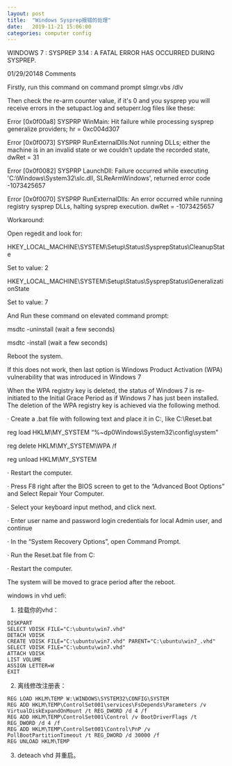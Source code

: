 ```yaml
---
layout: post
title:  "Windows Sysprep报错的处理"
date:   2019-11-21 15:06:00
categories: computer config
---
```

WINDOWS 7 : SYSPREP 3.14 : A FATAL ERROR HAS OCCURRED DURING SYSPREP. 

01/29/20148 Comments

 

Firstly, run this command on command prompt  slmgr.vbs /dlv 




Then check the re-arm counter value, if it's 0 and you sysprep you will receive errors in the setupact.log and setuperr.log files like these:




Error [0x0f00a8] SYSPRP WinMain: Hit failure while processing sysprep generalize providers; hr = 0xc004d307

Error [0x0f0073] SYSPRP RunExternalDlls:Not running DLLs; either the machine is in an invalid state or we couldn’t update the recorded state, dwRet = 31

Error [0x0f0082] SYSPRP LaunchDll: Failure occurred while executing 'C:\Windows\System32\slc.dll, SLReArmWindows', returned error code -1073425657

Error [0x0f0070] SYSPRP RunExternalDlls: An error occurred while running registry sysprep DLLs, halting sysprep execution. dwRet = -1073425657




Workaround: 




Open regedit and look for: 




HKEY_LOCAL_MACHINE\SYSTEM\Setup\Status\SysprepStatus\CleanupState




Set to value: 2







HKEY_LOCAL_MACHINE\SYSTEM\Setup\Status\SysprepStatus\GeneralizationState




Set to value: 7




And Run these command on elevated command prompt: 




msdtc -uninstall (wait a few seconds)




msdtc -install (wait a few seconds)




Reboot the system.




If this does not work, then last option is Windows Product Activation (WPA) vulnerability that was introduced in Windows 7




When the WPA registry key is deleted, the status of Windows 7 is re-initiated to the Initial Grace Period as if Windows 7 has just been installed. The deletion of the WPA registry key is achieved via the following method. 




·         Create a .bat file with following text and place it in C:, like C:\Reset.bat




reg load HKLM\MY_SYSTEM “%~dp0Windows\System32\config\system”

reg delete HKLM\MY_SYSTEM\WPA /f

reg unload HKLM\MY_SYSTEM




·         Restart the computer.




·         Press F8 right after the BIOS screen to get to the “Advanced Boot Options” and Select Repair Your Computer.




·         Select your keyboard input method, and click next.




·         Enter user name and password login credentials for local Admin user, and continue




·         In the “System Recovery Options”, open Command Prompt.




·         Run the Reset.bat file from C:




·         Restart the computer.




The system will be moved to grace period after the reboot. 


windows in vhd uefi:


1. 挂载你的vhd：
```
DISKPART
SELECT VDISK FILE="C:\ubuntu\win7.vhd"
DETACH VDISK
CREATE VDISK FILE="C:\ubuntu\win7.vhd" PARENT="C:\ubuntu\win7_.vhd"
SELECT VDISK FILE="C:\ubuntu\win7.vhd"
ATTACH VDISK
LIST VOLUME
ASSIGN LETTER=W
EXIT
```
2. 离线修改注册表：
```
REG LOAD HKLM\TEMP W:\WINDOWS\SYSTEM32\CONFIG\SYSTEM
REG ADD HKLM\TEMP\ControlSet001\services\FsDepends\Parameters /v VirtualDiskExpandOnMount /t REG_DWORD /d 4 /f
REG ADD HKLM\TEMP\ControlSet001\Control /v BootDriverFlags /t REG_DWORD /d 4 /f
REG ADD HKLM\TEMP\ControlSet001\Control\PnP /v PollBootPartitionTimeout /t REG_DWORD /d 30000 /f
REG UNLOAD HKLM\TEMP
```
3. deteach vhd 并重启。
